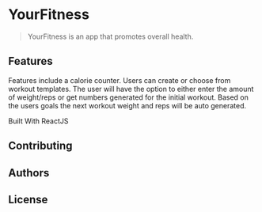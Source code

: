 # YourFitness
> YourFitness is an app that promotes overall health.
## Features
Features include a calorie counter. Users can create or choose from workout templates. The user will have the option to either enter the amount of weight/reps or get numbers generated for the initial workout. Based on the users goals the next workout weight and reps will be auto generated.

Built With ReactJS
## Contributing
## Authors
## License
